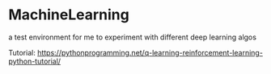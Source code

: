 # MachineLearning
a test environment for me to experiment with different deep learning algos

Tutorial: https://pythonprogramming.net/q-learning-reinforcement-learning-python-tutorial/
